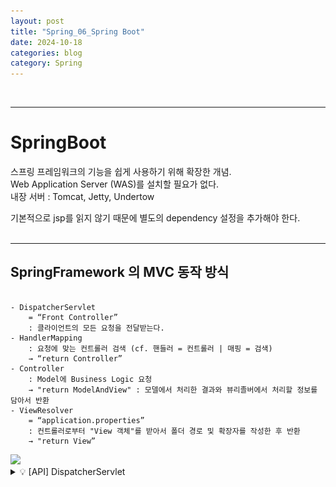```yaml
---
layout: post
title: "Spring_06_Spring Boot"
date: 2024-10-18
categories: blog
category: Spring
---
```


<br>

---
# SpringBoot


스프링 프레임워크의 기능을 쉽게 사용하기 위해 확장한 개념. <br>
Web Application Server (WAS)를 설치할 필요가 없다. <br>
내장 서버 : Tomcat, Jetty, Undertow <br>

기본적으로 jsp를 읽지 않기 때문에 별도의 dependency 설정을 추가해야 한다. <br>
<br>
<hr>


## SpringFramework 의 MVC 동작 방식
<pre><code>
- DispatcherServlet 
    = “Front Controller”
    : 클라이언트의 모든 요청을 전달받는다. 
- HandlerMapping 
    : 요청에 맞는 컨트롤러 검색 (cf. 핸들러 = 컨트롤러 | 매핑 = 검색) 
    → “return Controller”
- Controller 
    : Model에 Business Logic 요청 
    → "return ModelAndView" : 모델에서 처리한 결과와 뷰리졸버에서 처리할 정보를 담아서 반환
- ViewResolver 
    = “application.properties”
    : 컨트롤러로부터 "View 객체"를 받아서 폴더 경로 및 확장자를 작성한 후 반환
    → "return View”
</code></pre>

<image class="image-medium" src="/assets/image/2024-10-15-Spring_MVC_Container.004.png" />
<!-- ![](/assets/image/2024-10-15-Spring_MVC_Container.003.png) | ![](/assets/image/2024-10-15-Spring_MVC_Container.004.png) -->

<details>
<summary class="summary-title">💡 [API] DispatcherServlet</summary>
<details>
<summary>View Comments</summary>
<div markdown="1">
```java
@SuppressWarnings("serial")
public class DispatcherServlet extends FrameworkServlet {

    /** Well-known name for the MultipartResolver object in the bean factory for this namespace. */
    public static final String MULTIPART_RESOLVER_BEAN_NAME = "multipartResolver";

    /** Well-known name for the LocaleResolver object in the bean factory for this namespace. */
    public static final String LOCALE_RESOLVER_BEAN_NAME = "localeResolver";

    /**
    * Well-known name for the ThemeResolver object in the bean factory for this namespace.
    * @deprecated as of 6.0, with no direct replacement
    */
    @Deprecated
    public static final String THEME_RESOLVER_BEAN_NAME = "themeResolver";

    /**
    * Well-known name for the HandlerMapping object in the bean factory for this namespace.
    * Only used when "detectAllHandlerMappings" is turned off.
    * @see #setDetectAllHandlerMappings
    */
    public static final String HANDLER_MAPPING_BEAN_NAME = "handlerMapping";

    /**
    * Well-known name for the HandlerAdapter object in the bean factory for this namespace.
    * Only used when "detectAllHandlerAdapters" is turned off.
    * @see #setDetectAllHandlerAdapters
    */
    public static final String HANDLER_ADAPTER_BEAN_NAME = "handlerAdapter";

    /**
    * Well-known name for the HandlerExceptionResolver object in the bean factory for this namespace.
    * Only used when "detectAllHandlerExceptionResolvers" is turned off.
    * @see #setDetectAllHandlerExceptionResolvers
    */
    public static final String HANDLER_EXCEPTION_RESOLVER_BEAN_NAME = "handlerExceptionResolver";

    /**
    * Well-known name for the RequestToViewNameTranslator object in the bean factory for this namespace.
    */
    public static final String REQUEST_TO_VIEW_NAME_TRANSLATOR_BEAN_NAME = "viewNameTranslator";

    /**
    * Well-known name for the ViewResolver object in the bean factory for this namespace.
    * Only used when "detectAllViewResolvers" is turned off.
    * @see #setDetectAllViewResolvers
    */
    public static final String VIEW_RESOLVER_BEAN_NAME = "viewResolver";

    /**
    * Well-known name for the FlashMapManager object in the bean factory for this namespace.
    */
    public static final String FLASH_MAP_MANAGER_BEAN_NAME = "flashMapManager";

    /**
    * Request attribute to hold the current web application context.
    * Otherwise only the global web app context is obtainable by tags etc.
    * @see org.springframework.web.servlet.support.RequestContextUtils#findWebApplicationContext
    */
    public static final String WEB_APPLICATION_CONTEXT_ATTRIBUTE = DispatcherServlet.class.getName() + ".CONTEXT";

    /**
    * Request attribute to hold the current LocaleResolver, retrievable by views.
    * @see org.springframework.web.servlet.support.RequestContextUtils#getLocaleResolver
    */
    public static final String LOCALE_RESOLVER_ATTRIBUTE = DispatcherServlet.class.getName() + ".LOCALE_RESOLVER";

    /**
    * Request attribute to hold the current ThemeResolver, retrievable by views.
    * @see org.springframework.web.servlet.support.RequestContextUtils#getThemeResolver
    * @deprecated as of 6.0, with no direct replacement
    */
    @Deprecated
    public static final String THEME_RESOLVER_ATTRIBUTE = DispatcherServlet.class.getName() + ".THEME_RESOLVER";

    /**
    * Request attribute to hold the current ThemeSource, retrievable by views.
    * @see org.springframework.web.servlet.support.RequestContextUtils#getThemeSource
    * @deprecated as of 6.0, with no direct replacement
    */
    @Deprecated
    public static final String THEME_SOURCE_ATTRIBUTE = DispatcherServlet.class.getName() + ".THEME_SOURCE";

    /**
    * Name of request attribute that holds a read-only {@code Map<String,?>}
    * with "input" flash attributes saved by a previous request, if any.
    * @see org.springframework.web.servlet.support.RequestContextUtils#getInputFlashMap(HttpServletRequest)
    */
    public static final String INPUT_FLASH_MAP_ATTRIBUTE = DispatcherServlet.class.getName() + ".INPUT_FLASH_MAP";

    /**
    * Name of request attribute that holds the "output" {@link FlashMap} with
    * attributes to save for a subsequent request.
    * @see org.springframework.web.servlet.support.RequestContextUtils#getOutputFlashMap(HttpServletRequest)
    */
    public static final String OUTPUT_FLASH_MAP_ATTRIBUTE = DispatcherServlet.class.getName() + ".OUTPUT_FLASH_MAP";

    /**
    * Name of request attribute that holds the {@link FlashMapManager}.
    * @see org.springframework.web.servlet.support.RequestContextUtils#getFlashMapManager(HttpServletRequest)
    */
    public static final String FLASH_MAP_MANAGER_ATTRIBUTE = DispatcherServlet.class.getName() + ".FLASH_MAP_MANAGER";

    /**
    * Name of request attribute that exposes an Exception resolved with a
    * {@link HandlerExceptionResolver} but where no view was rendered
    * (e.g. setting the status code).
    */
    public static final String EXCEPTION_ATTRIBUTE = DispatcherServlet.class.getName() + ".EXCEPTION";

    /** Log category to use when no mapped handler is found for a request. */
    public static final String PAGE_NOT_FOUND_LOG_CATEGORY = "org.springframework.web.servlet.PageNotFound";

    /**
    * Name of the class path resource (relative to the DispatcherServlet class)
    * that defines DispatcherServlet's default strategy names.
    */
    private static final String DEFAULT_STRATEGIES_PATH = "DispatcherServlet.properties";

    /**
    * Common prefix that DispatcherServlet's default strategy attributes start with.
    */
    private static final String DEFAULT_STRATEGIES_PREFIX = "org.springframework.web.servlet";


    /** Additional logger to use when no mapped handler is found for a request. */
    protected static final Log pageNotFoundLogger = LogFactory.getLog(PAGE_NOT_FOUND_LOG_CATEGORY);

    /** Store default strategy implementations. */
    @Nullable
    private static Properties defaultStrategies;

    /** Detect all HandlerMappings or just expect "handlerMapping" bean?. */
    private boolean detectAllHandlerMappings = true;

    /** Detect all HandlerAdapters or just expect "handlerAdapter" bean?. */
    private boolean detectAllHandlerAdapters = true;

    /** Detect all HandlerExceptionResolvers or just expect "handlerExceptionResolver" bean?. */
    private boolean detectAllHandlerExceptionResolvers = true;

    /** Detect all ViewResolvers or just expect "viewResolver" bean?. */
    private boolean detectAllViewResolvers = true;

    /** Throw a NoHandlerFoundException if no Handler was found to process this request? *.*/
    private boolean throwExceptionIfNoHandlerFound = true;

    /** Perform cleanup of request attributes after include request?. */
    private boolean cleanupAfterInclude = true;

    /** MultipartResolver used by this servlet. */
    @Nullable
    private MultipartResolver multipartResolver;

    /** LocaleResolver used by this servlet. */
    @Nullable
    private LocaleResolver localeResolver;

    /** ThemeResolver used by this servlet. */
    @Deprecated
    @Nullable
    private ThemeResolver themeResolver;

    /** List of HandlerMappings used by this servlet. */
    @Nullable
    private List<HandlerMapping> handlerMappings;

    /** List of HandlerAdapters used by this servlet. */
    @Nullable
    private List<HandlerAdapter> handlerAdapters;

    /** List of HandlerExceptionResolvers used by this servlet. */
    @Nullable
    private List<HandlerExceptionResolver> handlerExceptionResolvers;

    /** RequestToViewNameTranslator used by this servlet. */
    @Nullable
    private RequestToViewNameTranslator viewNameTranslator;

    /** FlashMapManager used by this servlet. */
    @Nullable
    private FlashMapManager flashMapManager;

    /** List of ViewResolvers used by this servlet. */
    @Nullable
    private List<ViewResolver> viewResolvers;

    private boolean parseRequestPath;


    /**
    * Create a new {@code DispatcherServlet} that will create its own internal web
    * application context based on defaults and values provided through servlet
    * init-params. Typically used in Servlet 2.5 or earlier environments, where the only
    * option for servlet registration is through {@code web.xml} which requires the use
    * of a no-arg constructor.
    * <p>Calling {@link #setContextConfigLocation} (init-param 'contextConfigLocation')
    * will dictate which XML files will be loaded by the
    * {@linkplain #DEFAULT_CONTEXT_CLASS default XmlWebApplicationContext}
    * <p>Calling {@link #setContextClass} (init-param 'contextClass') overrides the
    * default {@code XmlWebApplicationContext} and allows for specifying an alternative class,
    * such as {@code AnnotationConfigWebApplicationContext}.
    * <p>Calling {@link #setContextInitializerClasses} (init-param 'contextInitializerClasses')
    * indicates which {@code ApplicationContextInitializer} classes should be used to
    * further configure the internal application context prior to refresh().
    * @see #DispatcherServlet(WebApplicationContext)
    */
    public DispatcherServlet() {
        super();
        setDispatchOptionsRequest(true);
    }

    /**
    * Create a new {@code DispatcherServlet} with the given web application context. This
    * constructor is useful in Servlet environments where instance-based registration
    * of servlets is possible through the {@link ServletContext#addServlet} API.
    * <p>Using this constructor indicates that the following properties / init-params
    * will be ignored:
    * <ul>
    * <li>{@link #setContextClass(Class)} / 'contextClass'</li>
    * <li>{@link #setContextConfigLocation(String)} / 'contextConfigLocation'</li>
    * <li>{@link #setContextAttribute(String)} / 'contextAttribute'</li>
    * <li>{@link #setNamespace(String)} / 'namespace'</li>
    * </ul>
    * <p>The given web application context may or may not yet be {@linkplain
    * ConfigurableApplicationContext#refresh() refreshed}. If it has <strong>not</strong>
    * already been refreshed (the recommended approach), then the following will occur:
    * <ul>
    * <li>If the given context does not already have a {@linkplain
    * ConfigurableApplicationContext#setParent parent}, the root application context
    * will be set as the parent.</li>
    * <li>If the given context has not already been assigned an {@linkplain
    * ConfigurableApplicationContext#setId id}, one will be assigned to it</li>
    * <li>{@code ServletContext} and {@code ServletConfig} objects will be delegated to
    * the application context</li>
    * <li>{@link #postProcessWebApplicationContext} will be called</li>
    * <li>Any {@code ApplicationContextInitializer}s specified through the
    * "contextInitializerClasses" init-param or through the {@link
    * #setContextInitializers} property will be applied.</li>
    * <li>{@link ConfigurableApplicationContext#refresh refresh()} will be called if the
    * context implements {@link ConfigurableApplicationContext}</li>
    * </ul>
    * If the context has already been refreshed, none of the above will occur, under the
    * assumption that the user has performed these actions (or not) per their specific
    * needs.
    * <p>See {@link org.springframework.web.WebApplicationInitializer} for usage examples.
    * @param webApplicationContext the context to use
    * @see #initWebApplicationContext
    * @see #configureAndRefreshWebApplicationContext
    * @see org.springframework.web.WebApplicationInitializer
    */
    public DispatcherServlet(WebApplicationContext webApplicationContext) {
        super(webApplicationContext);
        setDispatchOptionsRequest(true);
    }
```
</div>
</details>

<li>summary</li>
<div markdown="1">
```java
@SuppressWarnings("serial")
public class DispatcherServlet extends FrameworkServlet {

    public static final String HANDLER_MAPPING_BEAN_NAME = "handlerMapping";
    public static final String HANDLER_ADAPTER_BEAN_NAME = "handlerAdapter";
    public static final String VIEW_RESOLVER_BEAN_NAME = "viewResolver";
    public static final String REQUEST_TO_VIEW_NAME_TRANSLATOR_BEAN_NAME = "viewNameTranslator";

    private boolean throwExceptionIfNoHandlerFound = true;

    @Nullable
    private List<HandlerMapping> handlerMappings;
    @Nullable
    private List<HandlerAdapter> handlerAdapters;
    @Nullable
    private List<ViewResolver> viewResolvers;
    @Nullable
    private RequestToViewNameTranslator viewNameTranslator;
    @Nullable
    private List<HandlerExceptionResolver> handlerExceptionResolvers;

    private boolean parseRequestPath;

    public DispatcherServlet() {
        super();
        setDispatchOptionsRequest(true);
    }

    public DispatcherServlet(WebApplicationContext webApplicationContext) {
        super(webApplicationContext);
        setDispatchOptionsRequest(true);
    }
```
</div>
</details>

<br>
<hr>

    @Controller
     DispatcherServlet -> Handler Mapper를 거쳐서 요청을 받는다
     인스턴스 생성, 클라이언트와 데이터 입출력을 제어하는 클래스에 적용
     클라이언트의 요청을 처리한 후 지정된 view에 모델 객체를 전달하는 역할
    
    @ResponseBody 
     일반 문자열, Map, JSON 등의 Java 객체를 http 응답 본문 객체로 변환하여 클라이언트로 전송
    
    @RestController 
     = @Controller + @ResponseBody

# 1. [legacy] View를 jsp로 설정한 경우 (권장 X) <br>

    

## springweb01_jsp 
- Client(index.html) → Controller → View(list.jsp) <br>

    <details>
    <summary>[GET] return ModelAndView</summary>
    <div markdown="1">
    ```html
    <!-- uri : 논리적인 요청 : O | 파일명 : X -->
    &lt;!-- uri : 논리적인 요청 : O | 파일명 : X --&gt;
    <a href="test1">컨트롤러에게 요청 1</a>
    <a href="test2">컨트롤러에게 요청 2</a>
    <a href="test3">컨트롤러에게 요청 3</a>
    <a href="test4">컨트롤러에게 요청 4</a>
    ```

    ```java
    @Controller
    public class TestController {
        // @RequestMapping _ 클라이언트의 요청(urlPatterns 값)을 처리 : GET, POST 모두 처리
        @RequestMapping("test1")  // forward 방식의 전송을 하기 때문에 URL에 test1이 노출된다.
        public ModelAndView abc() {
            System.out.println("abc() 처리");
            
            // Model에서 데이터를 가져왔다는 가정
            String result = "모델 반환 정보";
            
            // 모델 반환 정보를 뷰(jsp)로 전달
            ModelAndView modelAndView = new ModelAndView();
            modelAndView.setViewName("list"); // "/WEB-INF/views/list.jsp"
            // WEB-INF 폴더는 forwarding으로만 접근할 수 있다.
            // ModelAndView .addObject() : 서블릿의 request.setAttribue("msg", result); 와 동일하다. 
            modelAndView.addObject("msg", result); 
            return modelAndView; // forward
        }
    ```

    ```java
        @RequestMapping("test1")  // forward 방식의 전송을 하기 때문에 URL에 test1이 노출된다.
        public ModelAndView abc() {
            System.out.println("abc() 처리");
                /* ViewName, AttributeKey, AttributeValue 를 생성자로 전달. (생성자 오버로딩) */
            return new ModelAndView("list", "msg", result);
        }
    ```

    ```java
        @RequestMapping(value="test2", method=RequestMethod.GET)
        public ModelAndView abc2() {
            return new ModelAndView("list", "msg", "요청 처리 성공 2");
        }
        // 위와 동일 _ 방식을 설정해서 Mapping하는 경우
        @GetMapping("test3")
        public ModelAndView abc3() {
            return new ModelAndView("list", "msg", "요청 처리 성공 3");
        }

        // org.springframework.ui.Model 객체를 활용해서 Attribute로 Key, Value를 추가
        // *** 반환값 : ViewName ***
        @GetMapping("test4")
        public String abc4(Model model) {
            model.addAttribute("msg", "요청 처리 성공4");
            return "list";
        }
    ```
    </div>
    </details>

    <details>
    <summary>💡 [API] ModelAndView</summary>
    <div markdown="1">
    <details>
    <summary>전문</summary>
    <div markdown="1">
    ```java
    /**
     * Holder for both Model and View in the web MVC framework.
     * Note that these are entirely distinct. This class merely holds
     * both to make it possible for a controller to return both model
     * and view in a single return value.
     *
     * <p>Represents a model and view returned by a handler, to be resolved
     * by a DispatcherServlet. The view can take the form of a String
     * view name which will need to be resolved by a ViewResolver object;
     * alternatively a View object can be specified directly. The model
     * is a Map, allowing the use of multiple objects keyed by name.
     *
     * @author Rod Johnson
     * @author Juergen Hoeller
     * @author Rob Harrop
     * @author Rossen Stoyanchev
     * @see DispatcherServlet
     * @see ViewResolver
     * @see HandlerAdapter#handle
     * @see org.springframework.web.servlet.mvc.Controller#handleRequest
     */
    public class ModelAndView {

        /** View instance or view name String. */
        @Nullable
        private Object view;

        /** Model Map. */
        @Nullable
        private ModelMap model;

        /** Optional HTTP status for the response. */
        @Nullable
        private HttpStatusCode status;

        /** Indicates whether this instance has been cleared with a call to {@link #clear()}. */
        private boolean cleared = false;


        /**
         * Default constructor for bean-style usage: populating bean
         * properties instead of passing in constructor arguments.
         * @see #setView(View)
         * @see #setViewName(String)
         */
        public ModelAndView() {
        }

        /**
         * Convenient constructor when there is no model data to expose.
         * Can also be used in conjunction with {@code addObject}.
         * @param viewName name of the View to render, to be resolved
         * by the DispatcherServlet's ViewResolver
         * @see #addObject
         */
        public ModelAndView(String viewName) {
            this.view = viewName;
        }

        /**
         * Convenient constructor when there is no model data to expose.
         * Can also be used in conjunction with {@code addObject}.
         * @param view the View object to render
         * @see #addObject
         */
        public ModelAndView(View view) {
            this.view = view;
        }

        /**
         * Create a new ModelAndView given a view name and a model.
         * @param viewName name of the View to render, to be resolved
         * by the DispatcherServlet's ViewResolver
         * @param model a Map of model names (Strings) to model objects
         * (Objects). Model entries may not be {@code null}, but the
         * model Map may be {@code null} if there is no model data.
         */
        public ModelAndView(String viewName, @Nullable Map<String, ?> model) {
            this.view = viewName;
            if (model != null) {
                getModelMap().addAllAttributes(model);
            }
        }

        /**
         * Create a new ModelAndView given a View object and a model.
         * <em>Note: the supplied model data is copied into the internal
         * storage of this class. You should not consider to modify the supplied
         * Map after supplying it to this class</em>
         * @param view the View object to render
         * @param model a Map of model names (Strings) to model objects
         * (Objects). Model entries may not be {@code null}, but the
         * model Map may be {@code null} if there is no model data.
         */
        public ModelAndView(View view, @Nullable Map<String, ?> model) {
            this.view = view;
            if (model != null) {
                getModelMap().addAllAttributes(model);
            }
        }

        /**
         * Create a new ModelAndView given a view name and HTTP status.
         * @param viewName name of the View to render, to be resolved
         * by the DispatcherServlet's ViewResolver
         * @param status an HTTP status code to use for the response
         * (to be set just prior to View rendering)
         * @since 4.3.8
         */
        public ModelAndView(String viewName, HttpStatusCode status) {
            this.view = viewName;
            this.status = status;
        }

        /**
         * Create a new ModelAndView given a view name, model, and HTTP status.
         * @param viewName name of the View to render, to be resolved
         * by the DispatcherServlet's ViewResolver
         * @param model a Map of model names (Strings) to model objects
         * (Objects). Model entries may not be {@code null}, but the
         * model Map may be {@code null} if there is no model data.
         * @param status an HTTP status code to use for the response
         * (to be set just prior to View rendering)
         * @since 4.3
         */
        public ModelAndView(@Nullable String viewName, @Nullable Map<String, ?> model, @Nullable HttpStatusCode status) {
            this.view = viewName;
            if (model != null) {
                getModelMap().addAllAttributes(model);
            }
            this.status = status;
        }

        /**
         * Convenient constructor to take a single model object.
         * @param viewName name of the View to render, to be resolved
         * by the DispatcherServlet's ViewResolver
         * @param modelName name of the single entry in the model
         * @param modelObject the single model object
         */
        public ModelAndView(String viewName, String modelName, Object modelObject) {
            this.view = viewName;
            addObject(modelName, modelObject);
        }

        /**
         * Convenient constructor to take a single model object.
         * @param view the View object to render
         * @param modelName name of the single entry in the model
         * @param modelObject the single model object
         */
        public ModelAndView(View view, String modelName, Object modelObject) {
            this.view = view;
            addObject(modelName, modelObject);
        }


        /**
         * Set a view name for this ModelAndView, to be resolved by the
         * DispatcherServlet via a ViewResolver. Will override any
         * pre-existing view name or View.
         */
        public void setViewName(@Nullable String viewName) {
            this.view = viewName;
        }

        /**
         * Return the view name to be resolved by the DispatcherServlet
         * via a ViewResolver, or {@code null} if we are using a View object.
         */
        @Nullable
        public String getViewName() {
            return (this.view instanceof String name ? name : null);
        }

        /**
         * Set a View object for this ModelAndView. Will override any
         * pre-existing view name or View.
         */
        public void setView(@Nullable View view) {
            this.view = view;
        }

        /**
        * Return the View object, or {@code null} if we are using a view name
        * to be resolved by the DispatcherServlet via a ViewResolver.
        */
        @Nullable
        public View getView() {
            return (this.view instanceof View v ? v : null);
        }

        /**
        * Indicate whether this {@code ModelAndView} has a view, either
        * as a view name or as a direct {@link View} instance.
        */
        public boolean hasView() {
            return (this.view != null);
        }

        /**
         * Return whether we use a view reference, i.e. {@code true}
         * if the view has been specified via a name to be resolved by the
         * DispatcherServlet via a ViewResolver.
         */
        public boolean isReference() {
            return (this.view instanceof String);
        }

        /**
         * Return the model map. May return {@code null}.
         * Called by DispatcherServlet for evaluation of the model.
         */
        @Nullable
        protected Map<String, Object> getModelInternal() {
            return this.model;
        }

        /**
         * Return the underlying {@code ModelMap} instance (never {@code null}).
         */
        public ModelMap getModelMap() {
            if (this.model == null) {
                this.model = new ModelMap();
            }
            return this.model;
        }

        /**
         * Return the model map. Never returns {@code null}.
         * To be called by application code for modifying the model.
         */
        public Map<String, Object> getModel() {
            return getModelMap();
        }

        /**
         * Set the HTTP status to use for the response.
         * <p>The response status is set just prior to View rendering.
         * @since 4.3
         */
        public void setStatus(@Nullable HttpStatusCode status) {
            this.status = status;
        }

        /**
        * Return the configured HTTP status for the response, if any.
        * @since 4.3
        */
        @Nullable
        public HttpStatusCode getStatus() {
            return this.status;
        }


        /**
         * Add an attribute to the model.
         * @param attributeName name of the object to add to the model (never {@code null})
         * @param attributeValue object to add to the model (can be {@code null})
         * @see ModelMap#addAttribute(String, Object)
         * @see #getModelMap()
         */
        public ModelAndView addObject(String attributeName, @Nullable Object attributeValue) {
            getModelMap().addAttribute(attributeName, attributeValue);
            return this;
        }

        /**
         * Add an attribute to the model using parameter name generation.
         * @param attributeValue the object to add to the model (never {@code null})
         * @see ModelMap#addAttribute(Object)
         * @see #getModelMap()
         */
        public ModelAndView addObject(Object attributeValue) {
            getModelMap().addAttribute(attributeValue);
            return this;
        }

        /**
         * Add all attributes contained in the provided Map to the model.
         * @param modelMap a Map of attributeName &rarr; attributeValue pairs
         * @see ModelMap#addAllAttributes(Map)
         * @see #getModelMap()
         */
        public ModelAndView addAllObjects(@Nullable Map<String, ?> modelMap) {
            getModelMap().addAllAttributes(modelMap);
            return this;
        }


        /**
         * Clear the state of this ModelAndView object.
         * The object will be empty afterwards.
         * <p>Can be used to suppress rendering of a given ModelAndView object
         * in the {@code postHandle} method of a HandlerInterceptor.
         * @see #isEmpty()
         * @see HandlerInterceptor#postHandle
         */
        public void clear() {
            this.view = null;
            this.model = null;
            this.cleared = true;
        }

        /**
         * Return whether this ModelAndView object is empty,
         * i.e. whether it does not hold any view and does not contain a model.
         */
        public boolean isEmpty() {
            return (this.view == null && CollectionUtils.isEmpty(this.model));
        }

        /**
         * Return whether this ModelAndView object is empty as a result of a call to {@link #clear}
         * i.e. whether it does not hold any view and does not contain a model.
         * <p>Returns {@code false} if any additional state was added to the instance
         * <strong>after</strong> the call to {@link #clear}.
         * @see #clear()
         */
        public boolean wasCleared() {
            return (this.cleared && isEmpty());
        }


        /**
        * Return diagnostic information about this model and view.
        */
        @Override
        public String toString() {
            return "ModelAndView [view=" + formatView() + "; model=" + this.model + "]";
        }

        private String formatView() {
            return isReference() ? "\"" + this.view + "\"" : "[" + this.view + "]";
        }
    ```
    </div>
    </details>

    ```java
    public class ModelAndView {
        @Nullable
        private Object view;
        @Nullable
        private ModelMap model;
        @Nullable
        private HttpStatusCode status;
        private boolean cleared = false;

        public ModelAndView() {
        }
        public ModelAndView(String viewName) {
            this.view = viewName;
        }
        public ModelAndView(View view) {
            this.view = view;
        }

        public ModelAndView(String viewName, @Nullable Map<String, ?> model) {
            this.view = viewName;
            if (model != null) {
                getModelMap().addAllAttributes(model);
            }
        }
        public ModelAndView(View view, @Nullable Map<String, ?> model) {
            this.view = view;
            if (model != null) {
                getModelMap().addAllAttributes(model);
            }
        }
        public ModelAndView(String viewName, HttpStatusCode status) {
            this.view = viewName;
            this.status = status;
        }

        public ModelAndView(@Nullable String viewName, @Nullable Map<String, ?> model, @Nullable HttpStatusCode status) {
            this.view = viewName;
            if (model != null) {
                getModelMap().addAllAttributes(model);
            }
            this.status = status;
        }
        public ModelAndView(String viewName, String modelName, Object modelObject) {
            this.view = viewName;
            addObject(modelName, modelObject);
        }
        public ModelAndView(View view, String modelName, Object modelObject) {
            this.view = view;
            addObject(modelName, modelObject);
        }
    ```
    </div>
    </details>

    <details>
    <summary>[POST]</summary>
    <div markdown="1">

    1> @RequestMapping(value="", method=RequestMethod.POST) <br>
       Model.addAtrribute(Key, Value) <br>

    ```html
    <form action="test5" method="post">
        <input type="submit" value="컨트롤러에게 요청 5">
    </form>
    ```

    2> GET -> POST

    ```html
    <a href="javascript:func();">컨트롤러에게 요청 5_2</a> : &lt;a&gt;로 POST 요청
    <form name="f"></form>
    <script>
        function func() {
            f.action = "test5";
            f.method = "post"; //POST방식
            f.submit();
        }
    </script>
    ```

    ```java
    @RequestMapping(value = "test5", method=RequestMethod.POST)
    public String abc5(Model model) {
        model.addAttribute("msg", String.valueOf(model.getClass()) + "요청 처리 성공5");
        return "list";
    }
    ```

    3> return ModeAndView
    ```html
    <form action="test6" method="post">
        <input type="submit" value="컨트롤러에게 요청 6">
    </form>
    ```

    ```java
    @PostMapping(value = "test6")
    public ModelAndView abc6() {
        return new ModelAndView("list", "msg", "요청 처리 성공 6");
    }
    ```

    4> Model.addAttribute(Key, Value)
    ```html
    <form action="test7" method="post">
        <input type="submit" value="컨트롤러에게 요청 7">
    </form>
    ```

    ```java
    @PostMapping("test7")
    public String abc7(Model model) {
        model.addAttribute("msg", "POST 요청 처리 성공 7");
        return "list";
    }
    ```
    </div>
    </details>
    
    <details>
    <summary>[GET] return JSON</summary>
    <div markdown="1">
    ```html
    <a href="test8">컨트롤러에게 요청 8</a>
    <a href="test8_1">컨트롤러에게 요청 8_1</a> 
        : DataVo로 데이터 전달 (Jackson Library)
    <a href="test8_2">컨트롤러에게 요청 8_2</a>
    ```

    ```java
    @GetMapping({"test8", "test8_2"}) // 배열로 받을 수 있다.
    @ResponseBody // 일반 문자열, Map, JSON 등의 Java 객체를 전달할 수 있다.  
    public String abc8() {
        String value = "일반 문자열, Map, JSON 등의 Java 객체를 전달할 수 있다.";
        return value;
    }
    
    @GetMapping("test8_1")
    @ResponseBody // 일반 문자열, Map, JSON 등의 Java 객체를 전달할 수 있다. 
    public DataVo abc8_1() {
        DataVo dataVo = new DataVo();
        dataVo.setCode(10);
        dataVo.setName("가을비");
        return dataVo; // JSON 타입으로 출력된다. "pretty print 선택 가능"
    }

    public class DataVo {
        // (cf) POJO : Plain Old Java Object : 순수한 데이터로만 이루어진 자바 객체 
        private String name;
        private int code;
        public String getName() {
            return name;
        }
        public void setName(String name) {
            this.name = name;
        }
        public int getCode() {
            return code;
        }
        public void setCode(int code) {
            this.code = code;
        }
    }
    ```
    </div>
    <img src="/assets/image/2024-10-18-ResponseBody_JSON_01.png" />
    <img src="/assets/image/2024-10-18-ResponseBody_JSON_02.png" />
    </details>

    <details>
    <summary>[GET & POST] URL이 같을 경우</summary>
    <div markdown="1">

    ```html
    <form action="test9" method="get">
        <input type="submit" value="컨트롤러에게 요청 9 - GET">
    </form>	
    <!-- URL은 동일하고 요청방식만 다른 경우 -->
    <form action="test9" method="post">
        <input type="submit" value="컨트롤러에게 요청 9 - POST">
    </form>
    ```

    ```java
    @Controller
    @RequestMapping("test9")	// 컨트롤러 단위로 urlPattern을 설정하여 요청을 처리하는 경우
    public class TestController2 {
        // 요청 처리방식만 메서드로 분리
        
        @RequestMapping(method=RequestMethod.GET)
        public String def1(Model model) {
            model.addAttribute("msg", "요청 처리 성공 9 - GET");
            return "list";
        }
        
        @RequestMapping(method=RequestMethod.POST)
        public String def2(Model model) {
            model.addAttribute("msg", "요청 처리 성공 9 - POST");
            return "list";
        }
    }
    ```
    </div>
    </details>

    <details>
    <summary>[GET] 요청 동시 처리</summary>
    <div markdown="1">
    ```html
    <a href="java/korea">컨트롤러에게 요청 10 - 요청 데이터 : korea</a> <br>
    <a href="java/good">컨트롤러에게 요청 10 - 요청 데이터 : good</a> <br>
    <a href="java/nice">컨트롤러에게 요청 10 - 요청 데이터 : nice</a> <br>
    <a href="java/ok">컨트롤러에게 요청 10 - 요청 데이터 : ok</a> <br>
    ```

    ```java
    @Controller
    public class TestController3 {

        @RequestMapping("/java/korea")
        public String ghi1(Model model) {
            model.addAttribute("msg", "요청 처리 성공 10 - java/korea");
            return "list";
        }

        // 여러 개의 요청을 처리할 때에는 배열로 받는다
        @GetMapping(value = {"java/good","java/nice", "java/ok"}) 
        public String ghi2(Model model) {
            model.addAttribute("msg", "요청 처리 성공 10 - java/good nice ok");
            return "list";
        }
    }
    ```
    </div>
    </details>
    

    <details>
    <summary>[main] @SpringBootApplication</summary>
    <div markdown="1">
    ```java
    @SpringBootApplication
    public class Springweb01JspApplication {
    
        public static void main(String[] args) {
            SpringApplication.run(Springweb01JspApplication.class, args);
    
            // 위와 동일
            // 방법 1
            /* SpringApplication application = new SpringApplication(Springweb01JspApplication.class);
            application.setWebApplicationType(WebApplicationType.NONE);
            application.run(args).getBean(Springweb01JspApplication.class).execute(); */
    
            // 방법 2
            /* SpringApplication.run(Springweb01StartApplication.class, args)
                            .getBean(Springweb01StartApplication.class).execute(); */
            
            // 스프링부트에서도 일반 어플리케이션 환경의 작업들을 모두 수행할 수 있다.
        }
        
        @Autowired
        MyClass myClass;
        
        private void execute() {
            System.out.println("응용 프로그램 실행");
            myClass.abc();
        }
    }
    
    ```
    </div>
    </details>

    <details>
    <summary>View (list.jsp)</summary>
    <div markdown="1">
    
    ```html
    <%@ page contentType="text/html; charset=UTF-8" %>
    <!DOCTYPE html>
    <html>
    <head>
    <meta charset="UTF-8">
    <title></title>
    </head>
    <!-- TODO 1018 SpringBoot _ jsp 파일 설정 -->
    <body>
        <ul>
            <li>${ requestScope.msg }</li>
            <li>${ msg }</li>
        </ul>
        <%
            /* ModelAndView가 응답한 데이터를 반환하여 출력 */
            String str = String.valueOf(request.getAttribute("msg"));
            out.print(str);
        %>
    </body>
    </html>
    ```
    </div>
    </details>

#### ❌ 오류 : NoResourceFoundException
- 
    <details>
    <summary class="summary-title">No static resource</summary>
    <div markdown="1">
    ```java
    org.springframework.web.servlet.resource.NoResourceFoundException: No static resource login.
    ```
    </div>

    <details>
    <summary>@Configuration 클래스 _ main() 실행 클래스 <br>
    💡 @ComponentScan(basePackages={””, “”}) 작성</summary>
    <div markdown="1">

    ```java
    /**
     * @ComponentScan 
        * 하위 패키지가 아닌 경우는 명시적으로 스캔을 걸어주면 된다.
        * 실제로는 하위 패키지 내에 작성되기 때문에 직접 설정할 필요는 없지만
        * 극단적인 경우를 예제로 다루는 것 
        */

    @ComponentScan(basePackages= {"pack", "controller", "business", "model"})
    @SpringBootApplication
    public class Springweb02JspApplication {
        
        public static void main(String[] args) {
            SpringApplication.run(Springweb02JspApplication.class, args);
        }
    }
    ```
    </div>
    </details>

    <details>
    <summary>💡 [API] @ComponentScan</summary>
    <div markdown="1">
    ```java
    @Retention(RetentionPolicy.RUNTIME)
    @Target(ElementType.TYPE)
    @Documented
    @Repeatable(ComponentScans.class)
    public @interface ComponentScan {
        /**
        * Alias for {@link #basePackages}.
            * <p>Allows for more concise annotation declarations if no other attributes
            * are needed &mdash; for example, {@code @ComponentScan("org.my.pkg")}
            * instead of {@code @ComponentScan(basePackages = "org.my.pkg")}.
            */
        @AliasFor("basePackages")
        String[] value() default {};

        /**
        * Base packages to scan for annotated components.
            * <p>{@link #value} is an alias for (and mutually exclusive with) this
            * attribute.
            * <p>Use {@link #basePackageClasses} for a type-safe alternative to
            * String-based package names.
            */
        @AliasFor("value")
        String[] basePackages() default {};
    ```
    </div>
    </details>
    </details>

<hr>


## springweb02_jsp
- Login & Input

    <details>
    <summary class="summary-title"><b>Login Logic</b></summary>
    <pre>
    - Client (index.html)
    → Controller (LoginController) : redirect
    → Client (input.html)
    → Controller (LoginController) : forward
    → View (result.jsp)
    </pre>

    <details>
    <summary>Client (index.html)</summary>
    <div markdown="1">    
    ```html
    <!DOCTYPE html>
    <html>
    <head>
    <meta charset="UTF-8">
    <title>Insert title here</title>
    </head>
    <!-- TODO 1018 Spring Boot 02 _ jsp _ 요청 데이터를 전달받아서 처리 -->
    <body>
        <h1>메인</h1>
        <a href="/login">로그인</a> <br>
        <a href="/insdata">자료 읽기</a> <br>
    </body>
    </html>
    ```
    </div>
    </details>

    <details>
    <summary>Controller</summary>
    <div markdown="1">    
    ```java
    @Controller
    public class LoginController {
        // log 정보 출력용 : Logger - 진행 중 발생하는 문제점 추적, 운영상태 모니터링
        private final Logger logger = LoggerFactory.getLogger(this.getClass());

        @GetMapping("login")
        public String submitCall() {
            /**
                * .html 파일은 클라이언트 측 전송 방식으로 redirect 방식으로 전송한다.
                * redirect 방식으로 전송할 경우 반드시 명시해준다. 
                * 기본값 : forward -> ViewResolver에서 전달되어 prefix, suffix가 추가된다.
                */
            return "redirect:http://localhost/login.html";
        }
        
    //	@PostMapping("login")
        public String submit(HttpServletRequest request, Model model) {
            String id = request.getParameter("id");
            String pwd = request.getParameter("pwd");
            System.out.println(id + " " + pwd);
            // 로거 이용
            logger.info(id + " " + pwd);
            String data = "";
            
            if ("aa".equals(id) && "11".equals(pwd)) {
                data = "로그인 성공";
            } else {
                data = "로그인 실패";
            }
            
            model.addAttribute("data", data);
            return "result"; // RequestDispatcher.forward (!중요) 
        }
        /**
         * @RequestParam(value) 요청_변수를_어노테이션으로_입력받을_수_있다.
         * *** 입력 데이터가 많은 경우에는 FormBean을 활용해야 한다. ***
         * @param id
         * @param pwd
         * @return
         */
        @PostMapping("login")
        public String submit(@RequestParam(value="id") String id, @RequestParam(value="pwd") String/* int 로 작성하면 자동 캐스팅된다. */ pwd, Model model) {
            logger.info(id + " " + pwd);
            String data = "";
            if ("aa".equals(id) && "11".equals(pwd)) {
                data = "로그인 성공";
            } else {
                data = "로그인 실패";
            }

            model.addAttribute("data", data);
            return "result";
        }
    }
    ```
    </div>
    </details>

    <details>
    <summary>Client (login.html)</summary>
    <div markdown="1">    
    ```html
    <!DOCTYPE html>
    <html>
    <head>
    <meta charset="UTF-8">
    <title>Insert title here</title>
    </head>
    <body>
    **자료 입력**<p/>
    <form action="login" method="post">
        i d : <input type="text" name="id"> <br>
        pwd : <input type="text" name="pwd"> <br>
        <input type="submit" value="전송">
    </form>
    </body>
    </html>
    ```
    </div>
    </details>

    <details>
    <summary>View (result.jsp)</summary>
    <div markdown="1">    
    ```html
    <%@ page language="java" contentType="text/html; charset=UTF-8"
        pageEncoding="UTF-8"%>
    <!DOCTYPE html> <!-- : HTML5 (database, canvas, ...) -->
    <html>
    <head>
    <meta charset="UTF-8">
    <title>Insert title here</title>
    </head>
    <!-- TODO 1018 Spring Boot 02 _ jsp _ 요청 데이터를 전달받아서 처리 -->
    <body>
        결과 : ${ data } <!-- EL : jsp이기 때문에 쓴다 -->
    </body>
    </html>
    ```
    </div>
    </details>
    </details>


    <details>
    <summary class="summary-title"><b>Input Logic</b></summary>
        <pre>
        - Client (index.html) : Input
        → Controller (InputController) : redirect
        → Client (input.html)
        → Controller (InputController)
        → Model ⇒ “Business Logic” _ (SangpumBean, SangpumModel : @Service)
        → Controller (InputController) : forward
        → View (result.jsp)
        </pre>

    <li>Client (index.html)</li>
    <details>
    <summary>Controller</summary>
    <div markdown="1">
    ```java
    @Controller
    public class InputController {
        
        @Autowired
        private SangpumModel sangpumModel;
        
        @GetMapping("insdata")
        public String submitCall() {
            return "redirect:http://localhost/input.html";
        }
        
        /**
         * @param model : 응답 데이터의 Key, Value를 Attribute에 추가
         * @param bean : 많은 양의 데이터를 전송하기 위해 FormBean을 활용
         * @return : ViewName
         * @See org.springframework.ui.Model
         */
        @PostMapping("insdata")
        public String submit(Model model, SangpumBean bean) {
            model.addAttribute("data", sangpumModel.compute(bean));
            return "result";
        }
    }
    ```
    </div>
    </details>

    <details>
    <summary>Client (input.html)</summary>
    <div markdown="1">    
    ```html
    <!DOCTYPE html>
    <html lang="en">
    <head>
        <meta charset="UTF-8">
        <meta name="viewport" content="width=device-width, initial-scale=1.0">
        <title>Document</title>
    </head>
    <!-- TODO 1018 Spring Boot _ jsp 03 _ FormBean 이용 -->
    <body>
    <p>** 자료 입력 ** </p>
    <form action="insdata" method="POST">
    품명 : <input type="text" name="sang"> <br>
    수량 : <input type="text" name="su"> <br>
    단가 : <input type="text" name="dan"> <br>
    <input type="submit" name="전송">
    </form>
    </body>
    </html>
    ```
    </div>
    </details>

    <details>
    <summary>Model (Bean, Service)</summary>
    <span>Bean</span>
    <div markdown="1">    
    ```java
    @Getter
    @Setter
    public class SangpumBean {
        private String sang;
        private int su, dan;
    }
    ```
    </div>
    <span>Service</span>
    <div markdown="1">
    ```java
    /**
     * DB 연결은 아니기 때문에 @Repository 스테레오 타입이 아니다.
     */
    @Service 
    public class SangpumModel {
        public String compute(SangpumBean bean) {
            String data = "";
            data = data.concat("품명 : " + bean.getSang());
            data = data.concat("\n");
            data = data.concat("금액 : " + (bean.getSu() * bean.getDan())); 
            return data;
        }
    }
    ```
    </div>
    </details>
    <li>View (result.jsp)</li>
    </div>
    </details>


## springweb_03_jsp
- 구구단 요청 및 출력 예제


    <details>
    <summary class="summary-title">Request</summary>
    <details>
    <summary>Client (index.html)</summary>
    <div markdown="1">
    ```html
    <!DOCTYPE html>
    <html>
    <head>
    <meta charset="UTF-8">
    <title>Insert title here</title>
    </head>
    <!-- TODO 1018 Spring Boot _ jsp 04 _ 예제 구구단 출력 -->
    <body>
        <h1>메인</h1>
        <details>
            <summary>토글 접기 / 펼치기</summary>
            <div markdown="1">
                <a href="/multiple">구구단</a> <br>
            </div>
            내용 없음.
        </details>
    </body>
    </html>
    ```
    </div>
    </details>
    
    <details>
    <summary>Controller : redirect</summary>
    <div markdown="1">
    ```java
    @Controller
    public class InputController {       
        @GetMapping("multiple")
        public String redirect() {
            return "redirect:http://localhost/input.html";
        }
    }
    ```
    </div>
    </details>

    <details>
    <summary>Client (input.html)</summary>
    <div markdown="1">
    ```html
    <form action="multiple" method="post">
        단수 입력 : <input type="number" name="num" min="1" max="9">
        <input type="submit" name="확인" />
    </form>
    ```
    </div>
    </details>
    </details> <!-- Request Toggle End -->

    <details>
    <summary class="summary-title">Response</summary>
    <details>
    <summary>Model</summary>
    <div markdown="1">
    ```java
    @Service
    public class ServiceModel {
        /* 하나의 문자열로 저장 */
        public String getTable(int num) {
            String gugu = num + "단 구구단 출력<br>";
            /**
            * 전달 받은 숫자를 반복문을 이용하여 문자열로 구구단을 출력
            * ex) num = 3
            * 3 x 1 = 3
            * 3 x 2 = 6 
            */
            for (int i = 0; i < 9; i++) {
                gugu = gugu.concat(num + " x " + (i+1) + " = " + num*(i+1) + "<br>");
            }
            return gugu;
        }
        /* 행별 데이터를 문자열 배열에 저장 */
        public String[] getTable2(int num) {
            String[] gugu = new String[10];
            gugu[0] = num + "단 구구단 출력<br>";
            for (int i = 1; i < 10; i++) {
                gugu[i] = num + " x " + i + " = " + (num * i) + "<br>";
            }
            return gugu;
        }
    }
    ```
    </div>
    </details>
    
    <details>
    <summary>Controller : forward</summary>
    <div markdown="1">
    ```java
    @Controller
    public class InputController {
        @Autowired
        private ServiceModel serviceModel;
        /** 
        * @param @RequestParam : 요청 변수의 value값을 통해 매개변수로 전달
        * @param org.springframework.ui.Model : Attribute를 설정하여 View에 응답 데이터 전달
        */
        @PostMapping("multiple")
        public String forward(@RequestParam(value="num") int num, Model model) {
            model.addAttribute("data", serviceModel.getTable(num));
            // JSTL 출력을 위한 문자열 배열 반환
            model.addAttribute("data2", serviceModel.getTable2(num));
            // forward -> application.properties -> prefix, suffix
            return "result";
        }
    }
    ```
    </div>
    </details>

    <details>
    <summary>View (result.jsp)</summary>
    <div markdown="1">
    ```jsp
    <%@ page language="java" contentType="text/html; charset=UTF-8"
        pageEncoding="UTF-8"%>
    <%@ taglib prefix="c" uri="jakarta.tags.core"%>
    <!DOCTYPE html>
    <html>
    <head>
    <meta charset="UTF-8">
    <title>Insert title here</title>
    </head>
    <!-- TODO 1018 Spring Boot _ jsp 04 _ 예제 -->
    <body>
        <h2>구구단 출력 페이지</h2>
        ${ requestScope.data }
        <hr>
        <c:forEach var="i" items="${data2}">
            ${i}
        </c:forEach>
    </body>
    </html>
    ```
    </div>
    </details>

    </details>

#### ❌ 오류 : ClassNotFoundException
- 
    <details>
    <summary>: javax.servlet.jsp.tagext.TagLibraryValidator</summary>
    <div markdown="1">
    <details>
    <summary>오류 원인</summary>
    <span>javax.servlet.jstl</span>
    <div markdown="1">
    스프링 부트 3.0 버전 이상부터는 JSTL 1.2를 사용할 수 없다고 한다.
    pom.xml에 dependency 추가  
    javax → jakarta
    </div>
    <img src="/assets/image/2024-10-18-JSTL_ERROR_01.png">
    <img src="/assets/image/2024-10-18-JSTL_ERROR_02_javax.png">
    </details>
    <details>
    <summary>해결 방법</summary>
    <span>javax.servlet을 jakarta.servlet으로 변경해준다.</span>
    <img src="/assets/image/2024-10-18-JSTL_Jakarta_Dependency.png">        
        불러올 때에도
    <div markdown="1">
        <%@ taglib prefix="c" uri="http://java.sun.com/jsp/jstl/core" %>
    </div>   
        javax의 uri가 아니라 jakarta uri를 작성한다.
    <div markdown="1">
        <%@ taglib prefix="c" uri="jakarta.tags.core"%>
    </div>
    </details>
    </div>
    </details>

--- 

참고 사이트 
